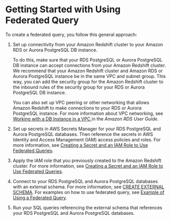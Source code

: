# Getting Started with Using Federated Query<a name="getting-started-federated"></a>

To create a federated query, you follow this general approach: 

1. Set up connectivity from your Amazon Redshift cluster to your Amazon RDS or Aurora PostgreSQL DB instance\. 

   To do this, make sure that your RDS PostgreSQL or Aurora PostgreSQL DB instance can accept connections from your Amazon Redshift cluster\. We recommend that your Amazon Redshift cluster and Amazon RDS or Aurora PostgreSQL instance be in the same VPC and subnet group\. This way, you can add the security group for the Amazon Redshift cluster to the inbound rules of the security group for your RDS or Aurora PostgreSQL DB instance\. 

   You can also set up VPC peering or other networking that allows Amazon Redshift to make connections to your RDS or Aurora PostgreSQL instance\. For more information about VPC networking, see [Working with a DB Instance in a VPC ](https://docs.aws.amazon.com/AmazonRDS/latest/UserGuide/USER_VPC.WorkingWithRDSInstanceinaVPC.html) in the *Amazon RDS User Guide*\.

1. Set up secrets in AWS Secrets Manager for your RDS PostgreSQL and Aurora PostgreSQL databases\. Then reference the secrets in AWS Identity and Access Management \(IAM\) access policies and roles\. For more information, see [Creating a Secret and an IAM Role to Use Federated Queries](federated-create-secret-iam-role.md)\. 

1. Apply the IAM role that you previously created to the Amazon Redshift cluster\. For more information, see [Creating a Secret and an IAM Role to Use Federated Queries](federated-create-secret-iam-role.md)\.

1. Connect to your RDS PostgreSQL and Aurora PostgreSQL databases with an external schema\. For more information, see [CREATE EXTERNAL SCHEMA](r_CREATE_EXTERNAL_SCHEMA.md)\. For examples on how to use federated query, see [Example of Using a Federated Query](federated_query_example.md)\.

1. Run your SQL queries referencing the external schema that references your RDS PostgreSQL and Aurora PostgreSQL databases\. 